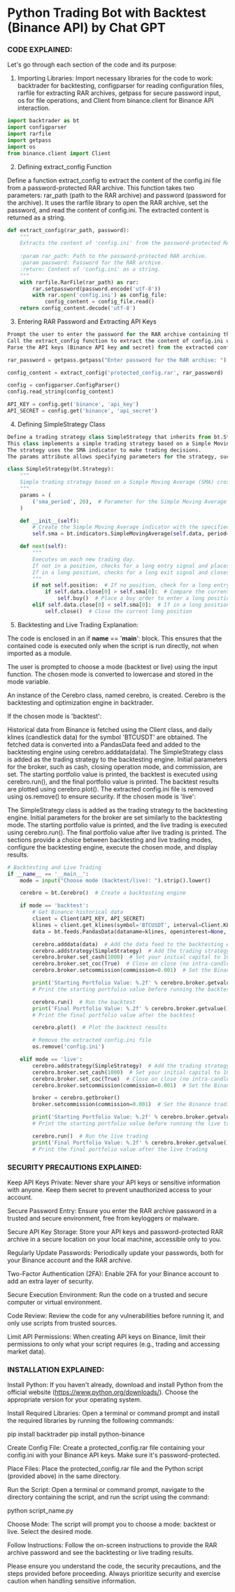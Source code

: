 # Python Trading Bot with Backtest (Binance API) by Chat GPT

### CODE EXPLAINED:

Let's go through each section of the code and its purpose:

1. Importing Libraries: 
   Import necessary libraries for the code to work: backtrader for backtesting, configparser for reading configuration files, rarfile for extracting RAR archives, getpass for secure password input, os for file operations, and Client from binance.client for Binance API interaction.

```python
import backtrader as bt
import configparser
import rarfile
import getpass
import os
from binance.client import Client
```
2. Defining extract_config Function

Define a function extract_config to extract the content of the config.ini file from a password-protected RAR archive.
This function takes two parameters: rar_path (path to the RAR archive) and password (password for the archive).
It uses the rarfile library to open the RAR archive, set the password, and read the content of config.ini.
The extracted content is returned as a string.

```python
def extract_config(rar_path, password):
    """
    Extracts the content of 'config.ini' from the password-protected RAR archive.
    
    :param rar_path: Path to the password-protected RAR archive.
    :param password: Password for the RAR archive.
    :return: Content of 'config.ini' as a string.
    """
    with rarfile.RarFile(rar_path) as rar:
        rar.setpassword(password.encode('utf-8'))
        with rar.open('config.ini') as config_file:
            config_content = config_file.read()
    return config_content.decode('utf-8')
```
3. Entering RAR Password and Extracting API Keys

```python
Prompt the user to enter the password for the RAR archive containing the config.ini file using getpass.getpass.
Call the extract_config function to extract the content of config.ini using the provided password.
Parse the API keys (Binance API key and secret) from the extracted config.ini content using the configparser library.

rar_password = getpass.getpass("Enter password for the RAR archive: ")

config_content = extract_config('protected_config.rar', rar_password)

config = configparser.ConfigParser()
config.read_string(config_content)

API_KEY = config.get('binance', 'api_key')
API_SECRET = config.get('binance', 'api_secret')
```

4. Defining SimpleStrategy Class

```python
Define a trading strategy class SimpleStrategy that inherits from bt.Strategy.
This class implements a simple trading strategy based on a Simple Moving Average (SMA) crossover.
The strategy uses the SMA indicator to make trading decisions.
The params attribute allows specifying parameters for the strategy, such as the SMA period.

class SimpleStrategy(bt.Strategy):
    """
    Simple trading strategy based on a Simple Moving Average (SMA) crossover.
    """
    params = (
        ('sma_period', 20),  # Parameter for the Simple Moving Average (SMA) period in days
    )

    def __init__(self):
        # Create the Simple Moving Average indicator with the specified SMA period
        self.sma = bt.indicators.SimpleMovingAverage(self.data, period=self.params.sma_period)

    def next(self):
        """
        Executes on each new trading day.
        If not in a position, checks for a long entry signal and places a buy order.
        If in a long position, checks for a long exit signal and closes the position.
        """
        if not self.position:  # If no position, check for a long entry signal
            if self.data.close[0] > self.sma[0]:  # Compare the current closing price with the SMA value
                self.buy()  # Place a buy order to enter a long position
        elif self.data.close[0] < self.sma[0]:  # If in a long position, check for a long exit signal
            self.close()  # Close the current long position
```

5. Backtesting and Live Trading Explanation:

The code is enclosed in an if __name__ == '__main__': block. This ensures that the contained code is executed only when the script is run directly, not when imported as a module.

The user is prompted to choose a mode (backtest or live) using the input function. The chosen mode is converted to lowercase and stored in the mode variable.

An instance of the Cerebro class, named cerebro, is created. Cerebro is the backtesting and optimization engine in backtrader.

If the chosen mode is 'backtest':

Historical data from Binance is fetched using the Client class, and daily klines (candlestick data) for the symbol 'BTCUSDT' are obtained.
The fetched data is converted into a PandasData feed and added to the backtesting engine using cerebro.adddata(data).
The SimpleStrategy class is added as the trading strategy to the backtesting engine.
Initial parameters for the broker, such as cash, closing operation mode, and commission, are set.
The starting portfolio value is printed, the backtest is executed using cerebro.run(), and the final portfolio value is printed.
The backtest results are plotted using cerebro.plot().
The extracted config.ini file is removed using os.remove() to ensure security.
If the chosen mode is 'live':

The SimpleStrategy class is added as the trading strategy to the backtesting engine.
Initial parameters for the broker are set similarly to the backtesting mode.
The starting portfolio value is printed, and the live trading is executed using cerebro.run().
The final portfolio value after live trading is printed.
The sections provide a choice between backtesting and live trading modes, configure the backtesting engine, execute the chosen mode, and display results.

   
```python
# Backtesting and Live Trading
if __name__ == '__main__':
    mode = input("Choose mode (backtest/live): ").strip().lower()

    cerebro = bt.Cerebro()  # Create a backtesting engine

    if mode == 'backtest':
        # Get Binance historical data
        client = Client(API_KEY, API_SECRET)
        klines = client.get_klines(symbol='BTCUSDT', interval=Client.KLINE_INTERVAL_1DAY)
        data = bt.feeds.PandasData(dataname=klines, openinterest=None, datetime=0, open=1, high=2, low=3, close=4, volume=5)

        cerebro.adddata(data)  # Add the data feed to the backtesting engine
        cerebro.addstrategy(SimpleStrategy)  # Add the trading strategy to the backtesting engine
        cerebro.broker.set_cash(1000)  # Set your initial capital to 1000 USDT
        cerebro.broker.set_coc(True)  # Close on close (no intra-candle operations)
        cerebro.broker.setcommission(commission=0.001)  # Set the Binance trading fee to 0.1% (0.001 as a fraction)

        print('Starting Portfolio Value: %.2f' % cerebro.broker.getvalue())
        # Print the starting portfolio value before running the backtest

        cerebro.run()  # Run the backtest
        print('Final Portfolio Value: %.2f' % cerebro.broker.getvalue())
        # Print the final portfolio value after the backtest

        cerebro.plot()  # Plot the backtest results

        # Remove the extracted config.ini file
        os.remove('config.ini')

    elif mode == 'live':
        cerebro.addstrategy(SimpleStrategy)  # Add the trading strategy to the backtesting engine
        cerebro.broker.set_cash(1000)  # Set your initial capital to 1000 USDT
        cerebro.broker.set_coc(True)  # Close on close (no intra-candle operations)
        cerebro.broker.setcommission(commission=0.001)  # Set the Binance trading fee to 0.1% (0.001 as a fraction)

        broker = cerebro.getbroker()
        broker.setcommission(commission=0.001)  # Set the Binance trading fee

        print('Starting Portfolio Value: %.2f' % cerebro.broker.getvalue())
        # Print the starting portfolio value before running the live trading

        cerebro.run()  # Run the live trading
        print('Final Portfolio Value: %.2f' % cerebro.broker.getvalue())
        # Print the final portfolio value after the live trading
```

### SECURITY PRECAUTIONS EXPLAINED:

Keep API Keys Private: Never share your API keys or sensitive information with anyone. Keep them secret to prevent unauthorized access to your account.

Secure Password Entry: Ensure you enter the RAR archive password in a trusted and secure environment, free from keyloggers or malware.

Secure API Key Storage: Store your API keys and password-protected RAR archive in a secure location on your local machine, accessible only to you.

Regularly Update Passwords: Periodically update your passwords, both for your Binance account and the RAR archive.

Two-Factor Authentication (2FA): Enable 2FA for your Binance account to add an extra layer of security.

Secure Execution Environment: Run the code on a trusted and secure computer or virtual environment.

Code Review: Review the code for any vulnerabilities before running it, and only use scripts from trusted sources.

Limit API Permissions: When creating API keys on Binance, limit their permissions to only what your script requires (e.g., trading and accessing market data).

### INSTALLATION EXPLAINED:

Install Python: If you haven't already, download and install Python from the official website (https://www.python.org/downloads/). Choose the appropriate version for your operating system.

Install Required Libraries: Open a terminal or command prompt and install the required libraries by running the following commands:

pip install backtrader
pip install python-binance

Create Config File: Create a protected_config.rar file containing your config.ini with your Binance API keys. Make sure it's password-protected.

Place Files: Place the protected_config.rar file and the Python script (provided above) in the same directory.

Run the Script: Open a terminal or command prompt, navigate to the directory containing the script, and run the script using the command:

python script_name.py

Choose Mode: The script will prompt you to choose a mode: backtest or live. Select the desired mode.

Follow Instructions: Follow the on-screen instructions to provide the RAR archive password and see the backtesting or live trading results.

Please ensure you understand the code, the security precautions, and the steps provided before proceeding. Always prioritize security and exercise caution when handling sensitive information.




